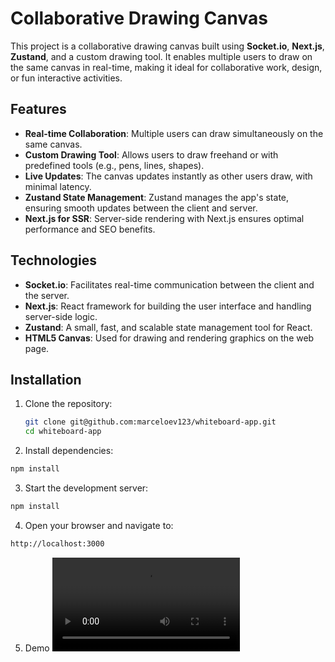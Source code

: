 # Collaborative Drawing Canvas

This project is a collaborative drawing canvas built using **Socket.io**, **Next.js**, **Zustand**, and a custom drawing tool. It enables multiple users to draw on the same canvas in real-time, making it ideal for collaborative work, design, or fun interactive activities.

## Features

- **Real-time Collaboration**: Multiple users can draw simultaneously on the same canvas.
- **Custom Drawing Tool**: Allows users to draw freehand or with predefined tools (e.g., pens, lines, shapes).
- **Live Updates**: The canvas updates instantly as other users draw, with minimal latency.
- **Zustand State Management**: Zustand manages the app's state, ensuring smooth updates between the client and server.
- **Next.js for SSR**: Server-side rendering with Next.js ensures optimal performance and SEO benefits.

## Technologies

- **Socket.io**: Facilitates real-time communication between the client and the server.
- **Next.js**: React framework for building the user interface and handling server-side logic.
- **Zustand**: A small, fast, and scalable state management tool for React.
- **HTML5 Canvas**: Used for drawing and rendering graphics on the web page.

## Installation

1. Clone the repository:

   ```bash
   git clone git@github.com:marceloev123/whiteboard-app.git
   cd whiteboard-app

   ```

2. Install dependencies:

```bash
npm install
```

3. Start the development server:

```bash
npm install
```

4. Open your browser and navigate to:

```bash
http://localhost:3000
```

5. Demo
![](public/assets/videos/demo.mp4)
